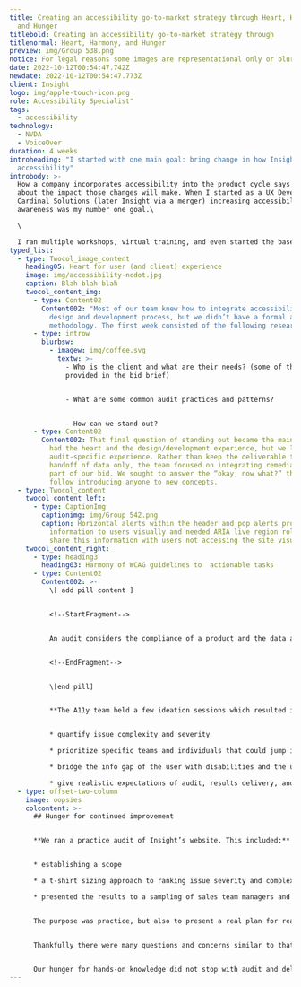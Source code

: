 ```yaml
---
title: Creating an accessibility go-to-market strategy through Heart, Harmony,
  and Hunger
titlebold: Creating an accessibility go-to-market strategy through
titlenormal: Heart, Harmony, and Hunger
preview: img/Group 538.png
notice: For legal reasons some images are representational only or blurred
date: 2022-10-12T00:54:47.742Z
newdate: 2022-10-12T00:54:47.773Z
client: Insight
logo: img/apple-touch-icon.png
role: Accessibility Specialist"
tags:
  - accessibility
technology:
  - NVDA
  - VoiceOver
duration: 4 weeks
introheading: "I started with one main goal: bring change in how Insight markets
  accessibility"
introbody: >-
  How a company incorporates accessibility into the product cycle says a lot
  about the impact those changes will make. When I started as a UX Developer at
  Cardinal Solutions (later Insight via a merger) increasing accessibility
  awareness was my number one goal.\

  \

  I ran multiple workshops, virtual training, and even started the baseline of the accessibility ACE (accelerated consultant experience) program prior to my departure. This caught the attention of the north east regional UX manager and he started the A11y Rocks team to focus the company’s accessibility efforts. Together we formulated a go-to market strategy to win a client for Insight’s first accessibility audit, utilizing Insight’s core pillars: heart, harmony, and hunger.
typed_list:
  - type: Twocol_image_content
    heading05: Heart for user (and client) experience
    image: img/accessibility-ncdot.jpg
    caption: Blah blah blah
    twocol_content_img:
      - type: Content02
        Content002: "Most of our team knew how to integrate accessibility into the
          design and development process, but we didn’t have a formal audit
          methodology. The first week consisted of the following research:"
      - type: introw
        blurbsw:
          - imagew: img/coffee.svg
            textw: >-
              - Who is the client and what are their needs? (some of this was
              provided in the bid brief)


              - What are some common audit practices and patterns?


              - How can we stand out?
      - type: Content02
        Content002: That final question of standing out became the main focus. Our team
          had the heart and the design/development experience, but we lacked
          audit-specific experience. Rather than keep the deliverable to a
          handoff of data only, the team focused on integrating remediation as
          part of our bid. We sought to answer the “okay, now what?” that can
          follow introducing anyone to new concepts.
  - type: Twocol_content
    twocol_content_left:
      - type: CaptionImg
        captionimg: img/Group 542.png
        caption: Horizontal alerts within the header and pop alerts provided important
          information to users visually and needed ARIA live region roles to
          share this information with users not accessing the site visually.
    twocol_content_right:
      - type: heading3
        heading03: Harmony of WCAG guidelines to  actionable tasks
      - type: Content02
        Content002: >-
          \[ add pill content ]


          <!--StartFragment-->


          An audit considers the compliance of a product and the data as the results, but now that you have a long list of issues what do you do?


          <!--EndFragment-->


          \[end pill]


          **The A11y team held a few ideation sessions which resulted in a system that could:**


          * quantify issue complexity and severity 

          * prioritize specific teams and individuals that could jump in and offer valuable remediation experience for a variety of issues 

          * bridge the info gap of the user with disabilities and the user for certain stakeholders that still struggle to see accessibility as beneficial outside of lawsuit prevention 

          * give realistic expectations of audit, results delivery, and remediation planning without first seeing a single visual for the product involved in the bid
  - type: offset-two-column
    image: o﻿opsies
    colcontent: >-
      ## Hunger for continued improvement


      **We ran a practice audit of Insight’s website. This included:**


      * establishing a scope

      * a t-shirt sizing approach to ranking issue severity and complexity

      * presented the results to a sampling of sales team managers and development managers


      The purpose was practice, but also to present a real plan for real changes that should and could be implemented internally. 


      Thankfully there were many questions and concerns similar to that of what a client may have. We had to be ready with not just a usability answer, but be able to point out specific guidelines as reference. We needed to highlight the assistive technology along with user impact, and be approachable and specific in discussing the remediation timeline.


      Our hunger for hands-on knowledge did not stop with audit and delivery practice. Our team consulted with the sales team and together discussed how they can prioritize accessibility in their efforts to win clients and projects. The goal was to sell accessibility as a new pillar in all our offerings rather than an optional service. The goal was to sell accessibility as a new pillar in all our offerings rather than an optional service
---
```

